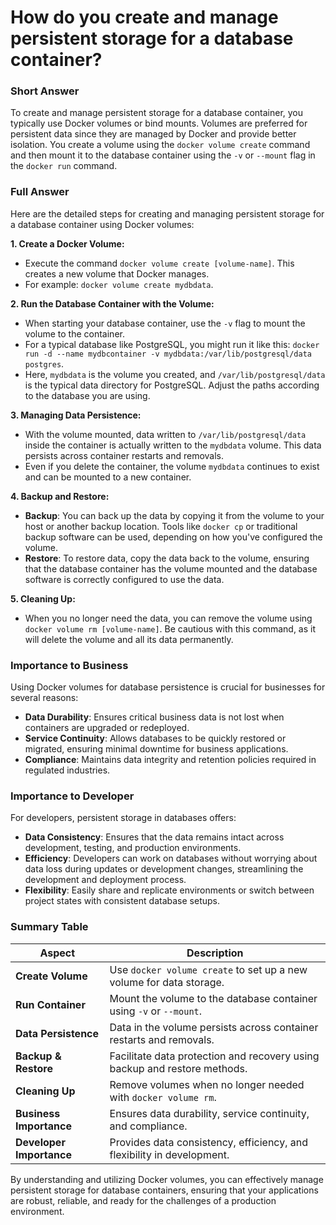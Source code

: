 # How do you create and manage persistent storage for a database container?

### Short Answer
To create and manage persistent storage for a database container, you typically use Docker volumes or bind mounts. Volumes are preferred for persistent data since they are managed by Docker and provide better isolation. You create a volume using the `docker volume create` command and then mount it to the database container using the `-v` or `--mount` flag in the `docker run` command.

### Full Answer
Here are the detailed steps for creating and managing persistent storage for a database container using Docker volumes:

**1. Create a Docker Volume:**
- Execute the command `docker volume create [volume-name]`. This creates a new volume that Docker manages.
- For example: `docker volume create mydbdata`.

**2. Run the Database Container with the Volume:**
- When starting your database container, use the `-v` flag to mount the volume to the container.
- For a typical database like PostgreSQL, you might run it like this: `docker run -d --name mydbcontainer -v mydbdata:/var/lib/postgresql/data postgres`.
- Here, `mydbdata` is the volume you created, and `/var/lib/postgresql/data` is the typical data directory for PostgreSQL. Adjust the paths according to the database you are using.

**3. Managing Data Persistence:**
- With the volume mounted, data written to `/var/lib/postgresql/data` inside the container is actually written to the `mydbdata` volume. This data persists across container restarts and removals.
- Even if you delete the container, the volume `mydbdata` continues to exist and can be mounted to a new container.

**4. Backup and Restore:**
- **Backup**: You can back up the data by copying it from the volume to your host or another backup location. Tools like `docker cp` or traditional backup software can be used, depending on how you've configured the volume.
- **Restore**: To restore data, copy the data back to the volume, ensuring that the database container has the volume mounted and the database software is correctly configured to use the data.

**5. Cleaning Up:**
- When you no longer need the data, you can remove the volume using `docker volume rm [volume-name]`. Be cautious with this command, as it will delete the volume and all its data permanently.

### Importance to Business
Using Docker volumes for database persistence is crucial for businesses for several reasons:
- **Data Durability**: Ensures critical business data is not lost when containers are upgraded or redeployed.
- **Service Continuity**: Allows databases to be quickly restored or migrated, ensuring minimal downtime for business applications.
- **Compliance**: Maintains data integrity and retention policies required in regulated industries.

### Importance to Developer
For developers, persistent storage in databases offers:
- **Data Consistency**: Ensures that the data remains intact across development, testing, and production environments.
- **Efficiency**: Developers can work on databases without worrying about data loss during updates or development changes, streamlining the development and deployment process.
- **Flexibility**: Easily share and replicate environments or switch between project states with consistent database setups.

### Summary Table

| Aspect              | Description                                                               |
|---------------------|---------------------------------------------------------------------------|
| **Create Volume**   | Use `docker volume create` to set up a new volume for data storage.       |
| **Run Container**   | Mount the volume to the database container using `-v` or `--mount`.       |
| **Data Persistence**| Data in the volume persists across container restarts and removals.        |
| **Backup & Restore**| Facilitate data protection and recovery using backup and restore methods.  |
| **Cleaning Up**     | Remove volumes when no longer needed with `docker volume rm`.              |
| **Business Importance** | Ensures data durability, service continuity, and compliance.              |
| **Developer Importance** | Provides data consistency, efficiency, and flexibility in development.    |

By understanding and utilizing Docker volumes, you can effectively manage persistent storage for database containers, ensuring that your applications are robust, reliable, and ready for the challenges of a production environment.